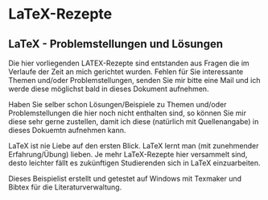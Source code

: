 # LaTeX-Rezepte
## LaTeX - Problemstellungen und Lösungen 

Die hier vorliegenden LATEX-Rezepte sind entstanden aus Fragen die im Verlaufe der Zeit an mich gerichtet wurden. Fehlen für Sie interessante Themen und/oder Problemstellungen, senden Sie mir bitte eine Mail und ich werde diese möglichst bald in dieses Dokument aufnehmen.

Haben Sie selber schon Lösungen/Beispiele zu Themen und/oder Problemstellungen die hier noch nicht enthalten sind, so können Sie mir diese sehr gerne zustellen, damit ich diese (natürlich mit Quellenangabe) in dieses Dokuemtn aufnehmen kann.

LaTeX ist nie Liebe auf den ersten Blick. LaTeX lernt man (mit zunehmender Erfahrung/Übung) lieben. Je mehr LaTeX-Rezepte hier versammelt sind, desto leichter fällt es zukünftigen Studierenden sich in LaTeX einzuarbeiten.

Dieses Beispielist erstellt und getestet auf Windows mit Texmaker und Bibtex für die Literaturverwaltung.
